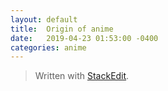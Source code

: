 ```yaml
---
layout: default
title:  Origin of anime
date:   2019-04-23 01:53:00 -0400
categories: anime
---
```


> Written with [StackEdit](https://stackedit.io/).
<!--stackedit_data:
eyJwcm9wZXJ0aWVzIjoiZXh0ZW5zaW9uczpcbiAgcHJlc2V0Oi
Bjb21tb25tYXJrXG4iLCJoaXN0b3J5IjpbLTEzNjQ4NjEzMDRd
fQ==
-->